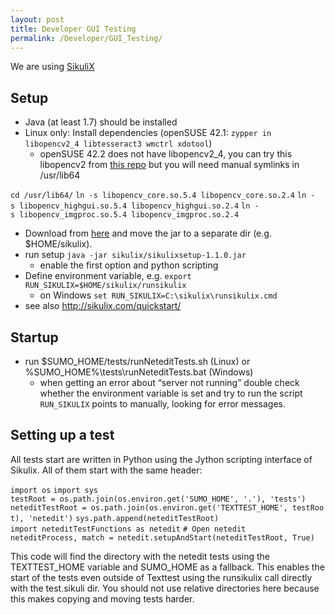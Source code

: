 ```yaml
---
layout: post
title: Developer GUI Testing
permalink: /Developer/GUI_Testing/
---
```


We are using [SikuliX](http://sikulix.com/)

Setup
-----

-   Java (at least 1.7) should be installed
-   Linux only: Install dependencies (openSUSE 42.1: `zypper in libopencv2_4 libtesseract3 wmctrl xdotool`)
    -   openSUSE 42.2 does not have libopencv2_4, you can try this libopencv2 from [this repo](https://build.opensuse.org/package/binaries/home:tokoyami/opencv2-qt5?repository=openSUSE_Leap_42.2) but you will need manual symlinks in /usr/lib64

`cd /usr/lib64/`
`ln -s libopencv_core.so.5.4 libopencv_core.so.2.4`
`ln -s libopencv_highgui.so.5.4 libopencv_highgui.so.2.4`
`ln -s libopencv_imgproc.so.5.4 libopencv_imgproc.so.2.4`

-   Download from [here](https://launchpad.net/sikuli/+download) and move the jar to a separate dir (e.g. $HOME/sikulix).
-   run setup `java -jar sikulix/sikulixsetup-1.1.0.jar`
    -   enable the first option and python scripting
-   Define environment variable, e.g. `export RUN_SIKULIX=$HOME/sikulix/runsikulix`
    -   on Windows `set RUN_SIKULIX=C:\sikulix\runsikulix.cmd`
-   see also <http://sikulix.com/quickstart/>

Startup
-------

-   run $SUMO_HOME/tests/runNeteditTests.sh (Linux) or %SUMO_HOME%\\tests\\runNeteditTests.bat (Windows)
    -   when getting an error about “server not running” double check whether the environment variable is set and try to run the script `RUN_SIKULIX` points to manually, looking for error messages.

Setting up a test
-----------------

All tests start are written in Python using the Jython scripting interface of Sikulix. All of them start with the same header:

`import os`
`import sys`
`testRoot = os.path.join(os.environ.get('SUMO_HOME', '.'), 'tests')`
`neteditTestRoot = os.path.join(os.environ.get('TEXTTEST_HOME', testRoot), 'netedit')`
`sys.path.append(neteditTestRoot)`
`import neteditTestFunctions as netedit`
`# Open netedit`
`neteditProcess, match = netedit.setupAndStart(neteditTestRoot, True)`

This code will find the directory with the netedit tests using the TEXTTEST_HOME variable and SUMO_HOME as a fallback. This enables the start of the tests even outside of Texttest using the runsikulix call directly with the test.sikuli dir. You should not use relative directories here because this makes copying and moving tests harder.